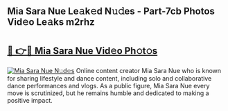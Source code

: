 ## Mia Sara Nue Le𝚊k𝚎d N𝚞𝚍es - Part-7cb Photos Vid𝚎o Le𝚊ks m2rhz

# <h2><a href="http://fb3j4pz.evod.top/?m=Mia+Sara+Nue">🔗 👉🔴 Mia Sara Nue Vid𝚎o Ph𝚘t𝚘s</a></h2>

[![Mia Sara Nue N𝚞d𝚎s](https://i.imgur.com/8V9OHl7.gif)](http://fb3j4pz.evod.top/?m=Mia+Sara+Nue)
Online content creator Mia Sara Nue who is known for sharing lifestyle and dance content, including solo and collaborative dance performances and vlogs. As a public figure, Mia Sara Nue every move is scrutinized, but he remains humble and dedicated to making a positive impact. 
